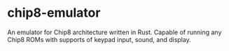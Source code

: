 # chip8-emulator

An emulator for Chip8 architecture written in Rust. Capable of running any Chip8 ROMs with supports of keypad input, sound, and display.
